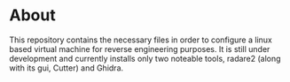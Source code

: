 # About
This repository contains the necessary files in order to configure a linux based virtual machine for reverse engineering purposes. It is still under development and currently installs only two noteable tools, radare2 (along with its gui, Cutter) and Ghidra.
